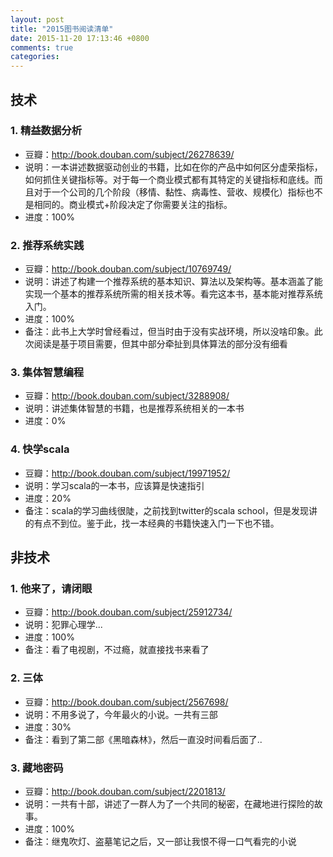 ```yaml
---
layout: post
title: "2015图书阅读清单"
date: 2015-11-20 17:13:46 +0800
comments: true
categories: 
---
```


## 技术

### 1. 精益数据分析

- 豆瓣：<http://book.douban.com/subject/26278639/>
- 说明：一本讲述数据驱动创业的书籍，比如在你的产品中如何区分虚荣指标，如何抓住关键指标等。对于每一个商业模式都有其特定的关键指标和底线。而且对于一个公司的几个阶段（移情、黏性、病毒性、营收、规模化）指标也不是相同的。商业模式+阶段决定了你需要关注的指标。
- 进度：100%

### 2. 推荐系统实践

- 豆瓣：<http://book.douban.com/subject/10769749/>
- 说明：讲述了构建一个推荐系统的基本知识、算法以及架构等。基本涵盖了能实现一个基本的推荐系统所需的相关技术等。看完这本书，基本能对推荐系统入门。
- 进度：100%
- 备注：此书上大学时曾经看过，但当时由于没有实战环境，所以没啥印象。此次阅读是基于项目需要，但其中部分牵扯到具体算法的部分没有细看

<!--more-->

### 3. 集体智慧编程

- 豆瓣：<http://book.douban.com/subject/3288908/>
- 说明：讲述集体智慧的书籍，也是推荐系统相关的一本书
- 进度：0%

### 4. 快学scala

- 豆瓣：<http://book.douban.com/subject/19971952/>
- 说明：学习scala的一本书，应该算是快速指引
- 进度：20%
- 备注：scala的学习曲线很陡，之前找到twitter的scala school，但是发现讲的有点不到位。鉴于此，找一本经典的书籍快速入门一下也不错。


## 非技术

### 1. 他来了，请闭眼
- 豆瓣：<http://book.douban.com/subject/25912734/>
- 说明：犯罪心理学...
- 进度：100%
- 备注：看了电视剧，不过瘾，就直接找书来看了

### 2. 三体

- 豆瓣：<http://book.douban.com/subject/2567698/>
- 说明：不用多说了，今年最火的小说。一共有三部
- 进度：30%
- 备注：看到了第二部《黑暗森林》，然后一直没时间看后面了..

### 3. 藏地密码

- 豆瓣：<http://book.douban.com/subject/2201813/>
- 说明：一共有十部，讲述了一群人为了一个共同的秘密，在藏地进行探险的故事。
- 进度：100%
- 备注：继鬼吹灯、盗墓笔记之后，又一部让我恨不得一口气看完的小说



